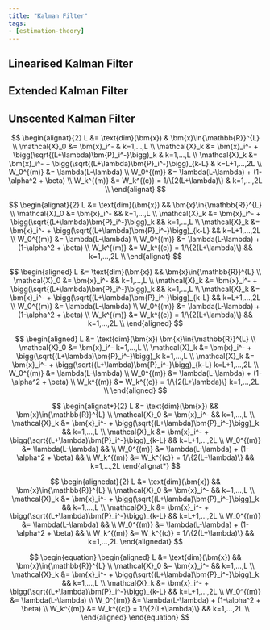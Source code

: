```yaml
---
title: "Kalman Filter"
tags:
- [estimation-theory]
---
```


## Linearised Kalman Filter

## Extended Kalman Filter

## Unscented Kalman Filter

$$
\begin{alignat}{2}
    L                   &= \text{dim}(\bm{x})                                              & \bm{x}\in{\mathbb{R}}^{L} \\
    \mathcal{X}_0       &= \bm{x}_i^-                                                      & k=1,...,L                 \\
    \mathcal{X}_k       &= \bm{x}_i^- + \bigg(\sqrt{(L+\lambda)\bm{P}_i^-}\bigg)_k         & k=1,...,L                 \\
    \mathcal{X}_k       &= \bm{x}_i^- + \bigg(\sqrt{(L+\lambda)\bm{P}_i^-}\bigg)_{k-L}     & k=L+1,...,2L              \\
    W_0^{(m)}           &= \lambda(L-\lambda)                                                                           \\
    W_0^{(m)}           &= \lambda(L-\lambda) + (1-\alpha^2 + \beta)                                                    \\
    W_k^{(m)}           &= W_k^{(c)} = 1/\{2(L+\lambda)\}                                  & k=1,...,2L                \\
\end{alignat}
$$

$$
\begin{alignat}{2}
    L                   &= \text{dim}(\bm{x})                                              && \bm{x}\in{\mathbb{R}}^{L} \\
    \mathcal{X}_0       &= \bm{x}_i^-                                                      && k=1,...,L                 \\
    \mathcal{X}_k       &= \bm{x}_i^- + \bigg(\sqrt{(L+\lambda)\bm{P}_i^-}\bigg)_k         && k=1,...,L                 \\
    \mathcal{X}_k       &= \bm{x}_i^- + \bigg(\sqrt{(L+\lambda)\bm{P}_i^-}\bigg)_{k-L}     && k=L+1,...,2L              \\
    W_0^{(m)}           &= \lambda(L-\lambda)                                                                           \\
    W_0^{(m)}           &= \lambda(L-\lambda) + (1-\alpha^2 + \beta)                                                    \\
    W_k^{(m)}           &= W_k^{(c)} = 1/\{2(L+\lambda)\}                                  && k=1,...,2L                \\
\end{alignat}
$$

$$
\begin{aligned}
    L                   &= \text{dim}(\bm{x})                                              && \bm{x}\in{\mathbb{R}}^{L} \\
    \mathcal{X}_0       &= \bm{x}_i^-                                                      && k=1,...,L                 \\
    \mathcal{X}_k       &= \bm{x}_i^- + \bigg(\sqrt{(L+\lambda)\bm{P}_i^-}\bigg)_k         && k=1,...,L                 \\
    \mathcal{X}_k       &= \bm{x}_i^- + \bigg(\sqrt{(L+\lambda)\bm{P}_i^-}\bigg)_{k-L}     && k=L+1,...,2L              \\
    W_0^{(m)}           &= \lambda(L-\lambda)                                                                           \\
    W_0^{(m)}           &= \lambda(L-\lambda) + (1-\alpha^2 + \beta)                                                    \\
    W_k^{(m)}           &= W_k^{(c)} = 1/\{2(L+\lambda)\}                                  && k=1,...,2L                \\
\end{aligned}
$$

$$
\begin{aligned}
    L                   &= \text{dim}(\bm{x})                                               \bm{x}\in{\mathbb{R}}^{L} \\
    \mathcal{X}_0       &= \bm{x}_i^-                                                       k=1,...,L                 \\
    \mathcal{X}_k       &= \bm{x}_i^- + \bigg(\sqrt{(L+\lambda)\bm{P}_i^-}\bigg)_k          k=1,...,L                 \\
    \mathcal{X}_k       &= \bm{x}_i^- + \bigg(\sqrt{(L+\lambda)\bm{P}_i^-}\bigg)_{k-L}      k=L+1,...,2L              \\
    W_0^{(m)}           &= \lambda(L-\lambda)                                                                         \\
    W_0^{(m)}           &= \lambda(L-\lambda) + (1-\alpha^2 + \beta)                                                  \\
    W_k^{(m)}           &= W_k^{(c)} = 1/\{2(L+\lambda)\}                                   k=1,...,2L                \\
\end{aligned}
$$

$$
\begin{alignat*}{2}
    L                   &= \text{dim}(\bm{x})                                              && \bm{x}\in{\mathbb{R}}^{L} \\
    \mathcal{X}_0       &= \bm{x}_i^-                                                      && k=1,...,L                 \\
    \mathcal{X}_k       &= \bm{x}_i^- + \bigg(\sqrt{(L+\lambda)\bm{P}_i^-}\bigg)_k         && k=1,...,L                 \\
    \mathcal{X}_k       &= \bm{x}_i^- + \bigg(\sqrt{(L+\lambda)\bm{P}_i^-}\bigg)_{k-L}     && k=L+1,...,2L              \\
    W_0^{(m)}           &= \lambda(L-\lambda)                                              &&                           \\
    W_0^{(m)}           &= \lambda(L-\lambda) + (1-\alpha^2 + \beta)                       &&                           \\
    W_k^{(m)}           &= W_k^{(c)} = 1/\{2(L+\lambda)\}                                  && k=1,...,2L                
\end{alignat*}
$$

$$
\begin{alignedat}{2}
    L                   &= \text{dim}(\bm{x})                                              && \bm{x}\in{\mathbb{R}}^{L} \\
    \mathcal{X}_0       &= \bm{x}_i^-                                                      && k=1,...,L                 \\
    \mathcal{X}_k       &= \bm{x}_i^- + \bigg(\sqrt{(L+\lambda)\bm{P}_i^-}\bigg)_k         && k=1,...,L                 \\
    \mathcal{X}_k       &= \bm{x}_i^- + \bigg(\sqrt{(L+\lambda)\bm{P}_i^-}\bigg)_{k-L}     && k=L+1,...,2L              \\
    W_0^{(m)}           &= \lambda(L-\lambda)                                              &&                           \\
    W_0^{(m)}           &= \lambda(L-\lambda) + (1-\alpha^2 + \beta)                       &&                           \\
    W_k^{(m)}           &= W_k^{(c)} = 1/\{2(L+\lambda)\}                                  && k=1,...,2L                
\end{alignedat}
$$

$$
\begin{equation}
\begin{aligned}
    L                   &= \text{dim}(\bm{x})                                              && \bm{x}\in{\mathbb{R}}^{L} \\
    \mathcal{X}_0       &= \bm{x}_i^-                                                      && k=1,...,L                 \\
    \mathcal{X}_k       &= \bm{x}_i^- + \bigg(\sqrt{(L+\lambda)\bm{P}_i^-}\bigg)_k         && k=1,...,L                 \\
    \mathcal{X}_k       &= \bm{x}_i^- + \bigg(\sqrt{(L+\lambda)\bm{P}_i^-}\bigg)_{k-L}     && k=L+1,...,2L              \\
    W_0^{(m)}           &= \lambda(L-\lambda)                                                                           \\
    W_0^{(m)}           &= \lambda(L-\lambda) + (1-\alpha^2 + \beta)                                                    \\
    W_k^{(m)}           &= W_k^{(c)} = 1/\{2(L+\lambda)\}                                  && k=1,...,2L                \\
\end{aligned}
\end{equation}
$$